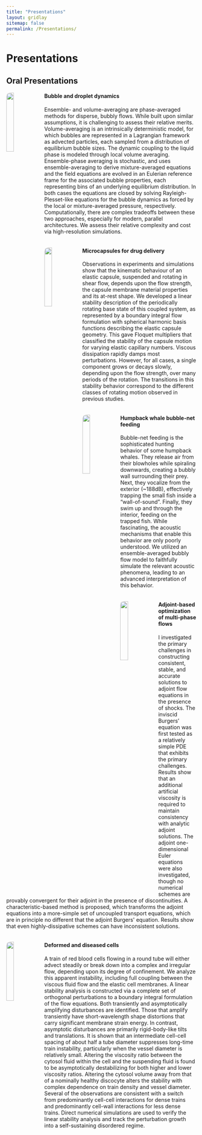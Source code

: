 ```yaml
---
title: "Presentations"
layout: gridlay
sitemap: false
permalink: /Presentations/
---
```


# Presentations

## Oral Presentations

<div class="rowl1">
  <img src="{{ site.url }}{{ site.baseurl }}/images/respic/droplets_in_water.jpeg" class="img-responsive" width="20%" style="float: left; border-radius:10px" />
  <h4>Bubble and droplet dynamics</h4>
Ensemble- and volume-averaging are phase-averaged methods for disperse, bubbly flows. While built upon similar assumptions, it is challenging to assess their relative merits. Volume-averaging is an intrinsically deterministic model, for which bubbles are represented in a Lagrangian framework as advected particles, each sampled from a distribution of equilibrium bubble sizes. The dynamic coupling to the liquid phase is modeled through local volume averaging. Ensemble-phase averaging is stochastic, and uses ensemble-averaging to derive mixture-averaged equations and the field equations are evolved in an Eulerian reference frame for the associated bubble properties, each representing bins of an underlying equilibrium distribution. In both cases the equations are closed by solving Rayleigh-Plesset-like equations for the bubble dynamics as forced by the local or mixture-averaged pressure, respectively. Computationally, there are complex tradeoffs between these two approaches, especially for modern, parallel architectures. We assess their relative complexity and cost via high-resolution simulations.
  <ul style="overflow: hidden">
  </ul>
</div>
 

<div class="rowl1">
  <img src="{{ site.url }}{{ site.baseurl }}/images/respic/microcapsules.jpg" class="img-responsive" width="20%" style="float: left; border-radius:10px" />
  <h4>Microcapsules for drug delivery</h4>
Observations in experiments and simulations show that the kinematic behaviour of an elastic capsule, suspended and rotating in shear flow, depends upon the flow strength, the capsule membrane material properties and its at-rest shape. We developed a linear stability description of the periodically rotating base state of this coupled system, as represented by a boundary integral flow formulation with spherical harmonic basis functions describing the elastic capsule geometry. This gave Floquet multipliers that classified the stability of the capsule motion for varying elastic capillary numbers. Viscous dissipation rapidly damps most perturbations. However, for all cases, a single component grows or decays slowly, depending upon the flow strength, over many periods of the rotation. The transitions in this stability behavior correspond to the different classes of rotating motion observed in previous studies.

<!--We analyzed the stability of a capsule in large-amplitude oscillatory extensional (LAOE) flow, as often used to study the rheology and dynamics of suspensions. Such a flow is typically established in a cross-slot configuration, with the particle (or particles) of interest observed in the stagnation region. However, controlling this configuration is challenging because the flow is unstable. We quantify such an instability for spherical elastic capsules suspended near the stagnation point using a non-modal global Floquet analysis, which is formulated to include full coupling of the capsule-viscous-flow dynamics. The flow is shown to be transiently, though not asymptotically, unstable. For each case considered, two predominant transient instabilities are identified: intra-period growth for translational capsule perturbations and period-to-period growth for certain capsule distortions. The amplitude of the intra-period instability depends linearly on the flow strength and oscillation period, and the period-to-period growth saturates over several periods, commensurate with the asymptotic stability of the flow.-->
  <ul style="overflow: hidden">
  </ul>
</div>


<div class="rowl1">
  <img src="{{ site.url }}{{ site.baseurl }}/images/respic/whales.jpeg" class="img-responsive" width="20%" style="float: left; border-radius:10px" />
  <h4>Humpback whale bubble-net feeding</h4>
Bubble-net feeding is the sophisticated hunting behavior of some humpback whales. They release air from their blowholes while spiraling downwards, creating a bubbly wall surrounding their prey. Next, they vocalize from the exterior (~188dB), effectively trapping the small fish inside a “wall-of-sound”. Finally, they swim up and through the interior, feeding on the trapped fish. While fascinating, the acoustic mechanisms that enable this behavior are only poorly understood. We utilized an ensemble-averaged bubbly flow model to faithfully simulate the relevant acoustic phenomena, leading to an advanced interpretation of this behavior.
  <ul style="overflow: hidden"> </ul>
</div>


<div class="rowl1">
  <img src="{{ site.url }}{{ site.baseurl }}/images/respic/shocks.jpg" class="img-responsive" width="20%" style="float: left; border-radius:10px" />
  <h4>Adjoint-based optimization of multi-phase flows</h4>
I investigated the primary challenges in constructing consistent, stable, and accurate solutions to adjoint flow equations in the presence of shocks. The inviscid Burgers’ equation was first tested as a relatively simple PDE that exhibits the primary challenges. Results show that an additional artificial viscosity is required to maintain consistency with analytic adjoint solutions. The adjoint one-dimensional Euler equations were also investigated, though no numerical schemes are provably convergent for their adjoint in the presence of discontinuities. A characteristic-based method is proposed, which transforms the adjoint equations into a more-simple set of uncoupled transport equations, which are in principle no different that the adjoint Burgers' equation. Results show that even highly-dissipative schemes can have inconsistent solutions.
  <ul style="overflow: hidden"> </ul>
</div>


<div class="rowl1">
  <img src="{{ site.url }}{{ site.baseurl }}/images/respic/sickle_cells2.jpg" class="img-responsive" width="20%" style="float: left; border-radius:10px" />
  <h4>Deformed and diseased cells</h4>
A train of red blood cells flowing in a round tube will either advect steadily or break down into a complex and irregular flow, depending upon its degree of confinement. We analyze this apparent instability, including full coupling between the viscous fluid flow and the elastic cell membranes. A linear stability analysis is constructed via a complete set of orthogonal perturbations to a boundary integral formulation of the flow equations. Both transiently and asymptotically amplifying disturbances are identified. Those that amplify transiently have short-wavelength shape distortions that carry significant membrane strain energy. In contrast, asymptotic disturbances are primarily rigid-body-like tilts and translations. It is shown that an intermediate cell-cell spacing of about half a tube diameter suppresses long-time train instability, particularly when the vessel diameter is relatively small. Altering the viscosity ratio between the cytosol fluid within the cell and the suspending fluid is found to be asymptotically destabilizing for both higher and lower viscosity ratios. Altering the cytosol volume away from that of a nominally healthy discocyte alters the stability with complex dependence on train density and vessel diameter. Several of the observations are consistent with a switch from predominantly cell-cell interactions for dense trains and predominantly cell-wall interactions for less dense trains. Direct numerical simulations are used to verify the linear stability analysis and track the perturbation growth into a self-sustaining disordered regime.
  <ul style="overflow: hidden">
  </ul>
</div>

